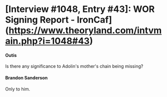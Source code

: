 # [Interview #1048, Entry #43]: WOR Signing Report - IronCaf](https://www.theoryland.com/intvmain.php?i=1048#43)

#### Outis

Is there any significance to Adolin's mother's chain being missing?

#### Brandon Sanderson

Only to him.

